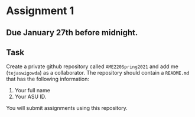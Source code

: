 # Assignment 1

## Due January 27th before midnight. 

## Task

Create a private github repository called `AME220Spring2021` and add me
(`tejaswigowda`) as
a collaborator. The repository should contain a `README.md` that has the
following information:

1. Your full name
2. Your ASU ID.

You will submit assignments using this repository. 

